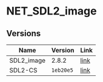 # NET_SDL2_image

## Versions

**Name**   | **Version** | **Link**
---------- | ----------- | --------------------------------------------------------------------------
SDL2_image | 2.8.2       | [link](https://github.com/libsdl-org/SDL_image/releases/tag/release-2.8.2)
SDL2-CS    | `1eb20e5`   | [link](https://github.com/flibitijibibo/SDL2-CS/tree/1eb20e5/src)

